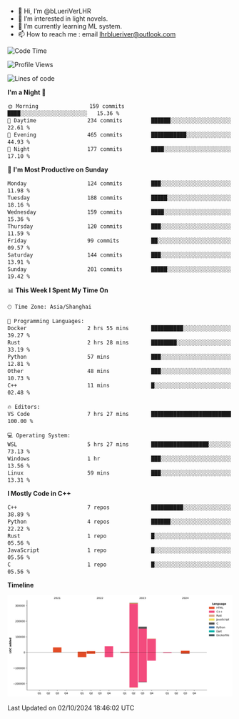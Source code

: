 - 👋 Hi, I’m @bLueriVerLHR
- 👀 I’m interested in light novels.
- 🌱 I’m currently learning ML system.
- 📫 How to reach me : email lhrblueriver@outlook.com

<!--START_SECTION:waka-->
![Code Time](http://img.shields.io/badge/Code%20Time-88%20hrs%2014%20mins-blue)

![Profile Views](http://img.shields.io/badge/Profile%20Views-6-blue)

![Lines of code](https://img.shields.io/badge/From%20Hello%20World%20I%27ve%20Written-664.3%20thousand%20lines%20of%20code-blue)

**I'm a Night 🦉** 

```text
🌞 Morning                159 commits         ████░░░░░░░░░░░░░░░░░░░░░   15.36 % 
🌆 Daytime                234 commits         ██████░░░░░░░░░░░░░░░░░░░   22.61 % 
🌃 Evening                465 commits         ███████████░░░░░░░░░░░░░░   44.93 % 
🌙 Night                  177 commits         ████░░░░░░░░░░░░░░░░░░░░░   17.10 % 
```
📅 **I'm Most Productive on Sunday** 

```text
Monday                   124 commits         ███░░░░░░░░░░░░░░░░░░░░░░   11.98 % 
Tuesday                  188 commits         █████░░░░░░░░░░░░░░░░░░░░   18.16 % 
Wednesday                159 commits         ████░░░░░░░░░░░░░░░░░░░░░   15.36 % 
Thursday                 120 commits         ███░░░░░░░░░░░░░░░░░░░░░░   11.59 % 
Friday                   99 commits          ██░░░░░░░░░░░░░░░░░░░░░░░   09.57 % 
Saturday                 144 commits         ███░░░░░░░░░░░░░░░░░░░░░░   13.91 % 
Sunday                   201 commits         █████░░░░░░░░░░░░░░░░░░░░   19.42 % 
```


📊 **This Week I Spent My Time On** 

```text
🕑︎ Time Zone: Asia/Shanghai

💬 Programming Languages: 
Docker                   2 hrs 55 mins       ██████████░░░░░░░░░░░░░░░   39.27 % 
Rust                     2 hrs 28 mins       ████████░░░░░░░░░░░░░░░░░   33.19 % 
Python                   57 mins             ███░░░░░░░░░░░░░░░░░░░░░░   12.81 % 
Other                    48 mins             ███░░░░░░░░░░░░░░░░░░░░░░   10.73 % 
C++                      11 mins             █░░░░░░░░░░░░░░░░░░░░░░░░   02.48 % 

🔥 Editors: 
VS Code                  7 hrs 27 mins       █████████████████████████   100.00 % 

💻 Operating System: 
WSL                      5 hrs 27 mins       ██████████████████░░░░░░░   73.13 % 
Windows                  1 hr                ███░░░░░░░░░░░░░░░░░░░░░░   13.56 % 
Linux                    59 mins             ███░░░░░░░░░░░░░░░░░░░░░░   13.31 % 
```

**I Mostly Code in C++** 

```text
C++                      7 repos             ██████████░░░░░░░░░░░░░░░   38.89 % 
Python                   4 repos             ██████░░░░░░░░░░░░░░░░░░░   22.22 % 
Rust                     1 repo              █░░░░░░░░░░░░░░░░░░░░░░░░   05.56 % 
JavaScript               1 repo              █░░░░░░░░░░░░░░░░░░░░░░░░   05.56 % 
C                        1 repo              █░░░░░░░░░░░░░░░░░░░░░░░░   05.56 % 
```



**Timeline**

![Lines of Code chart](https://raw.githubusercontent.com/bLueriVerLHR/bLueriVerLHR/main/assets/bar_graph.png)


 Last Updated on 02/10/2024 18:46:02 UTC
<!--END_SECTION:waka-->
